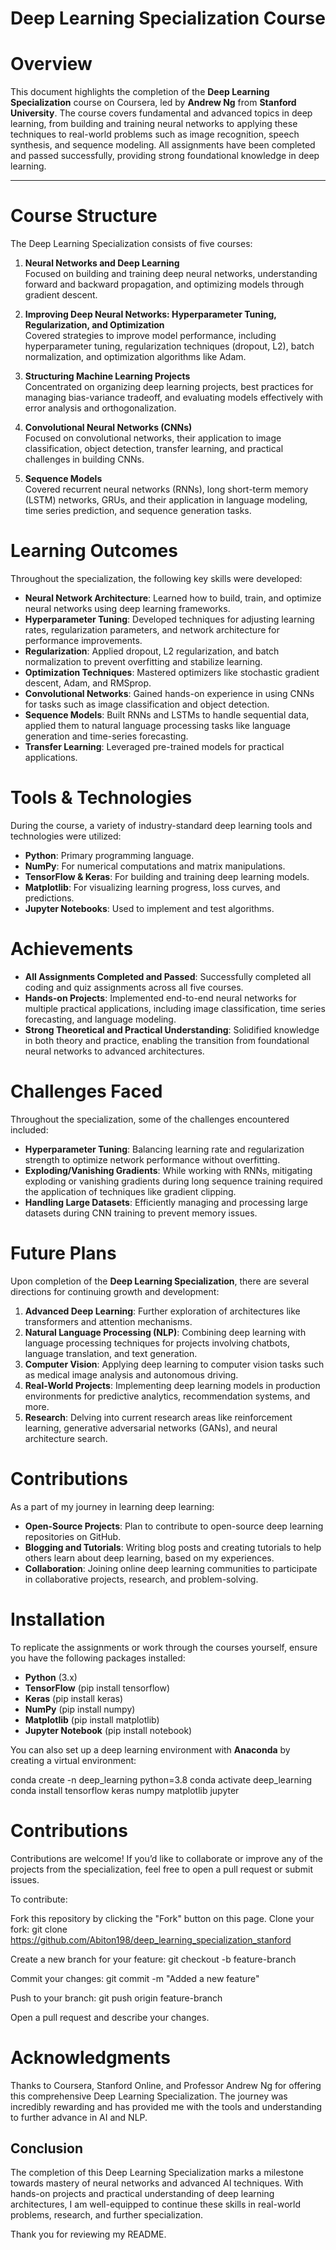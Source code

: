 # Deep Learning Specialization Course 

# Overview

This document highlights the completion of the **Deep Learning Specialization** course on Coursera, led by **Andrew Ng** from **Stanford University**. The course covers fundamental and advanced topics in deep learning, from building and training neural networks to applying these techniques to real-world problems such as image recognition, speech synthesis, and sequence modeling. All assignments have been completed and passed successfully, providing strong foundational knowledge in deep learning.

---

# Course Structure

The Deep Learning Specialization consists of five courses:

1. **Neural Networks and Deep Learning**  
   Focused on building and training deep neural networks, understanding forward and backward propagation, and optimizing models through gradient descent.
   
2. **Improving Deep Neural Networks: Hyperparameter Tuning, Regularization, and Optimization**  
   Covered strategies to improve model performance, including hyperparameter tuning, regularization techniques (dropout, L2), batch normalization, and optimization algorithms like Adam.

3. **Structuring Machine Learning Projects**  
   Concentrated on organizing deep learning projects, best practices for managing bias-variance tradeoff, and evaluating models effectively with error analysis and orthogonalization.

4. **Convolutional Neural Networks (CNNs)**  
   Focused on convolutional networks, their application to image classification, object detection, transfer learning, and practical challenges in building CNNs.

5. **Sequence Models**  
   Covered recurrent neural networks (RNNs), long short-term memory (LSTM) networks, GRUs, and their application in language modeling, time series prediction, and sequence generation tasks.

# Learning Outcomes

Throughout the specialization, the following key skills were developed:
- **Neural Network Architecture**: Learned how to build, train, and optimize neural networks using deep learning frameworks.
- **Hyperparameter Tuning**: Developed techniques for adjusting learning rates, regularization parameters, and network architecture for performance improvements.
- **Regularization**: Applied dropout, L2 regularization, and batch normalization to prevent overfitting and stabilize learning.
- **Optimization Techniques**: Mastered optimizers like stochastic gradient descent, Adam, and RMSprop.
- **Convolutional Networks**: Gained hands-on experience in using CNNs for tasks such as image classification and object detection.
- **Sequence Models**: Built RNNs and LSTMs to handle sequential data, applied them to natural language processing tasks like language generation and time-series forecasting.
- **Transfer Learning**: Leveraged pre-trained models for practical applications.

# Tools & Technologies

During the course, a variety of industry-standard deep learning tools and technologies were utilized:
- **Python**: Primary programming language.
- **NumPy**: For numerical computations and matrix manipulations.
- **TensorFlow & Keras**: For building and training deep learning models.
- **Matplotlib**: For visualizing learning progress, loss curves, and predictions.
- **Jupyter Notebooks**: Used to implement and test algorithms.

# Achievements

- **All Assignments Completed and Passed**: Successfully completed all coding and quiz assignments across all five courses.
- **Hands-on Projects**: Implemented end-to-end neural networks for multiple practical applications, including image classification, time series forecasting, and language modeling.
- **Strong Theoretical and Practical Understanding**: Solidified knowledge in both theory and practice, enabling the transition from foundational neural networks to advanced architectures.

# Challenges Faced

Throughout the specialization, some of the challenges encountered included:
- **Hyperparameter Tuning**: Balancing learning rate and regularization strength to optimize network performance without overfitting.
- **Exploding/Vanishing Gradients**: While working with RNNs, mitigating exploding or vanishing gradients during long sequence training required the application of techniques like gradient clipping.
- **Handling Large Datasets**: Efficiently managing and processing large datasets during CNN training to prevent memory issues.

# Future Plans

Upon completion of the **Deep Learning Specialization**, there are several directions for continuing growth and development:
1. **Advanced Deep Learning**: Further exploration of architectures like transformers and attention mechanisms.
2. **Natural Language Processing (NLP)**: Combining deep learning with language processing techniques for projects involving chatbots, language translation, and text generation.
3. **Computer Vision**: Applying deep learning to computer vision tasks such as medical image analysis and autonomous driving.
4. **Real-World Projects**: Implementing deep learning models in production environments for predictive analytics, recommendation systems, and more.
5. **Research**: Delving into current research areas like reinforcement learning, generative adversarial networks (GANs), and neural architecture search.

# Contributions

As a part of my journey in learning deep learning:

- **Open-Source Projects**: Plan to contribute to open-source deep learning repositories on GitHub.
- **Blogging and Tutorials**: Writing blog posts and creating tutorials to help others learn about deep learning, based on my experiences.
- **Collaboration**: Joining online deep learning communities to participate in collaborative projects, research, and problem-solving.

# Installation

To replicate the assignments or work through the courses yourself, ensure you have the following packages installed:

- **Python** (3.x)
- **TensorFlow** (pip install tensorflow)
- **Keras** (pip install keras)
- **NumPy** (pip install numpy)
- **Matplotlib** (pip install matplotlib)
- **Jupyter Notebook** (pip install notebook)

You can also set up a deep learning environment with **Anaconda** by creating a virtual environment:

conda create -n deep_learning python=3.8
conda activate deep_learning
conda install tensorflow keras numpy matplotlib jupyter

# Contributions

Contributions are welcome! If you’d like to collaborate or improve any of the projects from the specialization, feel free to open a pull request or submit issues.

To contribute:

Fork this repository by clicking the "Fork" button on this page.
    Clone your fork: git clone https://github.com/Abiton198/deep_learning_specialization_stanford
    
Create a new branch for your feature:
    git checkout -b feature-branch
    
Commit your changes:
    git commit -m "Added a new feature"

Push to your branch:
    git push origin feature-branch
    
Open a pull request and describe your changes.

# Acknowledgments

Thanks to Coursera, Stanford Online, and Professor Andrew Ng for offering this comprehensive Deep Learning Specialization. The journey was incredibly rewarding and has provided me with the tools and understanding to further advance in AI and NLP.

## Conclusion

The completion of this Deep Learning Specialization marks a milestone towards mastery of neural networks and advanced AI techniques. With hands-on projects and practical understanding of deep learning architectures, I am well-equipped to continue these skills in real-world problems, research, and further specialization.


Thank you for reviewing my README. 